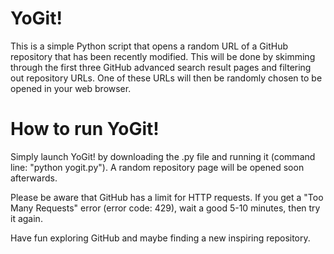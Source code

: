# YoGit!
This is a simple Python script that opens a random URL of a GitHub repository that has been recently modified. This will be done by skimming through the first three GitHub advanced search result pages and filtering out repository URLs. One of these URLs will then be randomly chosen to be opened in your web browser.

# How to run YoGit!
Simply launch YoGit! by downloading the .py file and running it (command line: "python yogit.py"). A random repository page will be opened soon afterwards.

Please be aware that GitHub has a limit for HTTP requests. If you get a "Too Many Requests" error (error code: 429), wait a good 5-10 minutes, then try it again.



Have fun exploring GitHub and maybe finding a new inspiring repository.
